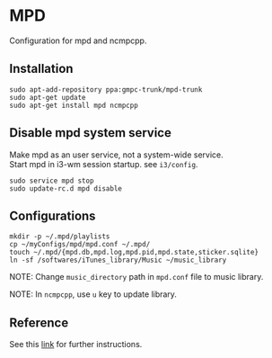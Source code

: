 MPD
===

Configuration for mpd and ncmpcpp.

## Installation
```
sudo apt-add-repository ppa:gmpc-trunk/mpd-trunk
sudo apt-get update
sudo apt-get install mpd ncmpcpp
```
## Disable mpd system service
Make mpd as an user service, not a system-wide service.  
Start mpd in i3-wm session startup. see `i3/config`.
```
sudo service mpd stop
sudo update-rc.d mpd disable
```

## Configurations
```
mkdir -p ~/.mpd/playlists
cp ~/myConfigs/mpd/mpd.conf ~/.mpd/
touch ~/.mpd/{mpd.db,mpd.log,mpd.pid,mpd.state,sticker.sqlite}
ln -sf /softwares/iTunes_library/Music ~/music_library
```
NOTE: Change `music_directory` path in `mpd.conf` file to music library.

NOTE: In `ncmpcpp`, use `u` key to update library.

## Reference
See this [link] for further instructions.

[link]:http://crunchbang.org/forums/viewtopic.php?pid=182574

